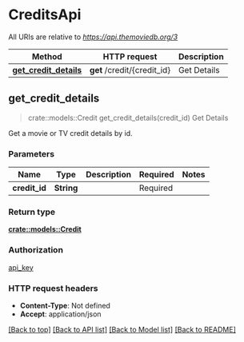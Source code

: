 # CreditsApi

All URIs are relative to *https://api.themoviedb.org/3*

Method | HTTP request | Description
------------- | ------------- | -------------
[**get_credit_details**](CreditsApi.md#get_credit_details) | **get** /credit/{credit_id} | Get Details



## get_credit_details

> crate::models::Credit get_credit_details(credit_id)
Get Details

Get a movie or TV credit details by id.

### Parameters


Name | Type | Description  | Required | Notes
------------- | ------------- | ------------- | ------------- | -------------
**credit_id** | **String** |  | Required | 

### Return type

[**crate::models::Credit**](Credit.md)

### Authorization

[api_key](../README.md#api_key)

### HTTP request headers

- **Content-Type**: Not defined
- **Accept**: application/json

[[Back to top]](#) [[Back to API list]](../README.md#documentation-for-api-endpoints) [[Back to Model list]](../README.md#documentation-for-models) [[Back to README]](../README.md)

